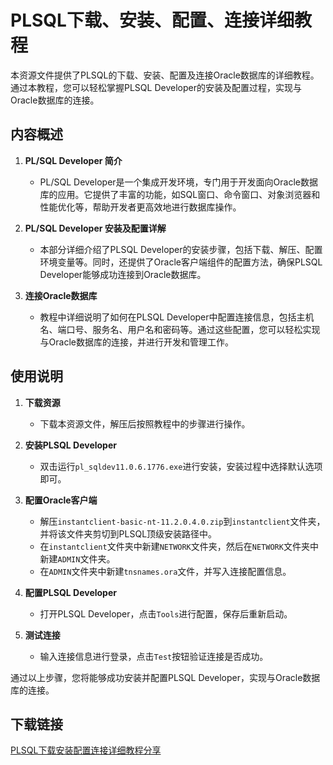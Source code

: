 # PLSQL下载、安装、配置、连接详细教程

本资源文件提供了PLSQL的下载、安装、配置及连接Oracle数据库的详细教程。通过本教程，您可以轻松掌握PLSQL Developer的安装及配置过程，实现与Oracle数据库的连接。

## 内容概述

1. **PL/SQL Developer 简介**
   - PL/SQL Developer是一个集成开发环境，专门用于开发面向Oracle数据库的应用。它提供了丰富的功能，如SQL窗口、命令窗口、对象浏览器和性能优化等，帮助开发者更高效地进行数据库操作。

2. **PL/SQL Developer 安装及配置详解**
   - 本部分详细介绍了PLSQL Developer的安装步骤，包括下载、解压、配置环境变量等。同时，还提供了Oracle客户端组件的配置方法，确保PLSQL Developer能够成功连接到Oracle数据库。

3. **连接Oracle数据库**
   - 教程中详细说明了如何在PLSQL Developer中配置连接信息，包括主机名、端口号、服务名、用户名和密码等。通过这些配置，您可以轻松实现与Oracle数据库的连接，并进行开发和管理工作。

## 使用说明

1. **下载资源**
   - 下载本资源文件，解压后按照教程中的步骤进行操作。

2. **安装PLSQL Developer**
   - 双击运行`pl_sqldev11.0.6.1776.exe`进行安装，安装过程中选择默认选项即可。

3. **配置Oracle客户端**
   - 解压`instantclient-basic-nt-11.2.0.4.0.zip`到`instantclient`文件夹，并将该文件夹剪切到PLSQL顶级安装路径中。
   - 在`instantclient`文件夹中新建`NETWORK`文件夹，然后在`NETWORK`文件夹中新建`ADMIN`文件夹。
   - 在`ADMIN`文件夹中新建`tnsnames.ora`文件，并写入连接配置信息。

4. **配置PLSQL Developer**
   - 打开PLSQL Developer，点击`Tools`进行配置，保存后重新启动。

5. **测试连接**
   - 输入连接信息进行登录，点击`Test`按钮验证连接是否成功。

通过以上步骤，您将能够成功安装并配置PLSQL Developer，实现与Oracle数据库的连接。

## 下载链接

[PLSQL下载安装配置连接详细教程分享](https://pan.quark.cn/s/c99c269cb3d1)